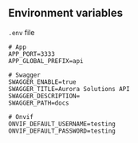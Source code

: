 ## Environment variables

`.env` file

```env
# App
APP_PORT=3333
APP_GLOBAL_PREFIX=api

# Swagger
SWAGGER_ENABLE=true
SWAGGER_TITLE=Aurora Solutions API
SWAGGER_DESCRIPTION=
SWAGGER_PATH=docs

# Onvif
ONVIF_DEFAULT_USERNAME=testing
ONVIF_DEFAULT_PASSWORD=testing
```
